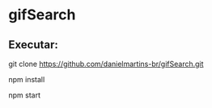 # gifSearch

## Executar:

git clone https://github.com/danielmartins-br/gifSearch.git

npm install

npm start

